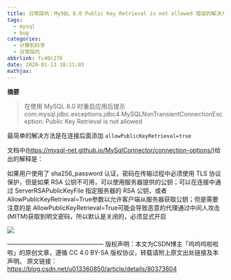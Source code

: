 ```yaml
---
title: 日常踩坑：MySQL 8.0 Public Key Retrieval is not allowed 错误的解决方法
tags:
  - mysql
  - bug
categories:
  - 计算机科学
  - 日常踩坑
abbrlink: fc40c276
date: 2020-01-13 18:11:03
mathjax:
---
```

**摘要**

> 在使用 MySQL 8.0 时重启应用后提示 com.mysql.jdbc.exceptions.jdbc4.MySQLNonTransientConnectionException: Public Key Retrieval is not allowed
>

<!--more-->

最简单的解决方法是在连接后面添加 `allowPublicKeyRetrieval=true`

文档中(https://mysql-net.github.io/MySqlConnector/connection-options/)给出的解释是：

如果用户使用了 sha256_password 认证，密码在传输过程中必须使用 TLS 协议保护，但是如果 RSA 公钥不可用，可以使用服务器提供的公钥；可以在连接中通过 ServerRSAPublicKeyFile 指定服务器的 RSA 公钥，或者AllowPublicKeyRetrieval=True参数以允许客户端从服务器获取公钥；但是需要注意的是 AllowPublicKeyRetrieval=True可能会导致恶意的代理通过中间人攻击(MITM)获取到明文密码，所以默认是关闭的，必须显式开启

 ![](https://img-blog.csdnimg.cn/20190406221957566.png?x-oss-process=image/watermark,type_ZmFuZ3poZW5naGVpdGk,shadow_10,text_aHR0cHM6Ly9ibG9nLmNzZG4ubmV0L3UwMTMzNjA4NTA=,size_16,color_FFFFFF,t_70)

————————————————
版权声明：本文为CSDN博主「呜呜呜啦啦啦」的原创文章，遵循 CC 4.0 BY-SA 版权协议，转载请附上原文出处链接及本声明。
原文链接：https://blog.csdn.net/u013360850/article/details/80373604